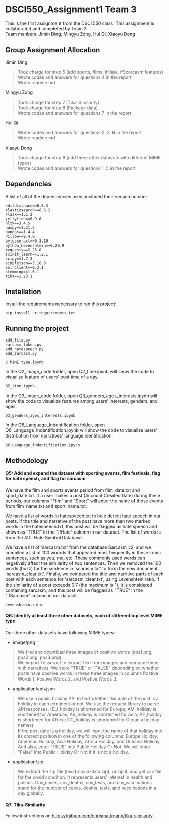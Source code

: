# DSCI550_Assignment1 Team 3

This is the first assignment from the DSCI 550 class. This assignment is collaborated and completed by Team 3. <br>
Team menbers: Jimin Ding, Mingyu Zong, Hui Qi, Xiaoyu Dong

## Group Assignment Allocation
Jimin Ding
> Took charge for step 5 (add sports, films, ifHate, ifScarcasm features)<br>
Wrote codes and answers for questions 4 in the report<br>
Wrote readme.md

Mingyu Zong
> Took charge for step 7 (Tika-Similarity)<br>
Took charge for step 8 (Package data)<br>
Wrote codes and answers for questions 7 in the report<br>

Hui Qi 
> Wrote codes and answers for questions 2, 3, 6 in the report<br>
Wrote readme.md

Xiaoyu Dong
> Took charge for step 6 (add three other datasets with different MIME types)<br>
Wrote codes and answers for questions 1, 5 in the report<br>



## Dependencies

A list of all of the dependencies used, included their version number  
```
editdistance==0.5.3
elasticsearch==8.6.2
Flask==1.1.2
jellyfish==0.9.0
nltk==3.4.5
numpy==1.21.5
pandas==1.4.4
Pillow==9.4.0
pytesseract==0.3.10
python_Levenshtein==0.20.9
requests==2.23.0
scikit_learn==1.2.1
scipy==1.7.3
simplejson==3.18.3
SolrClient==0.3.1
stemming==1.0.1
tika==1.23.1

```
## Installation

Install the requirements necessary to run this project:  

```
pip install -r requirements.txt
```

## Running the project

```
add_film.py
sarcasm_token.py
add_hatespeech.py
add_sarcasm.py

```

```
3 MIME type.ipynb
```

In the Q2_image_code folder, open Q2_time.ipynb will show the code to visualize feature of users' post time of a day.
```
Q2_time.ipynb
```
In the Q3_image_code folder, open Q3_genders_ages_interests.ipynb will show the code to visualize features among users' interests, genders, and ages.
```
Q3_genders_ages_interests.ipynb
```
In the Q6_Language_Indentification folder, open Q6_Language_Indentification.ipynb will show the code to visualize users' distribution from narratives' language identification.
```
Q6_Language_Indentification.ipynb
```

## Methodology

#### Q5: Add and expand the dataset with sporting events, film festivals, flag for hate speech, and flag for sarcasm

We have the film and sports events period from film_date.txt and sport_date.txt. If a user makes a post (Account Created Date) during these periods, our columns "Film" and "Sport" will enter the name of those events from film_name.txt and sport_name.txt. 
 
We have a list of words in hatespeech.txt to help detect hate speech in our posts. If the title and narrative of the post have more than two marked words in the hatespeech.txt, this post will be flagged as hate speech and shown as "TRUE" in the "ifHate" column in our dataset. The list of words is from the ADL Hate Symbol Database.  

We have a list of 'sarcasm.txt' from the database Sarcasm_v2, and we compiled a list of 100 woords that appeared most frequently in these ironic sentences, such as you, me, etc. These commonly used words can negatively affect the similarity of two sentences. Then we removed the 100 words (buzz) for the sentence in 'scarasm.txt' to form the new document 'sarcasm_clear.txt'. Finally, we compared the title and narritive parts of each post with each sentence for 'sarcasm_clear.txt', using Levenshtein.ratio. If the similarity of a post exceeds 0.7 (the maximum is 1), it is considered containing sarcasm, and this post will be flagged as "TRUE" in the "ifSarcasm" column in our dataset.

``` 
Levenshtein.ratio
``` 

#### Q6: Identify at least three other datasets, each of different top level MIME type

Our three other datasets have following MIME types:
- image/png
> We find and download three images of positive words (pos1.png, pos2.png, pos3.png). <br>
We import Tesseract to extract text from images and compare them with narratives. We store "TRUE" or "FALSE" depending on whether posts have positive words in these three images in columns Postive Words 1, Postive Words 2, and Postive Words 3.

- application/api+json
> We use a public holiday API to find whether the date of the post is a holiday in each continent or not. We use the request library to parse API responses. (EU_holiday is shortened for Europe; AM_holiday is shortened for Americas; AS_holiday  is shortened for Asia; AF_holiday  is shortened for Africa; OC_holiday is shortened for Oceania holiday names). <br>
If the post date is a holiday, we will input the name of that holiday into its correct position in one of the following columns: Europe Holiday, Americas Holiday, Asia Holiday, Africa Holiday, and Oceania Holiday. And also, enter "TRUE" into Public Holiday Or Not. We will enter "False" into Public Holiday Or Not if it is not a holiday.

- application/zip
> We extract the zip file (owid-covid-data.zip), unzip it, and get csv file for the covid condition. It represents users' interest in health and politics. Cov_cases, cov_deaths, cov_tests, and cov_vaccinations stand for the number of cases, deaths, tests, and vaccinations in a day globally.

#### Q7: Tika-Similarity
Follow instructions on https://github.com/chrismattmann/tika-similarity




